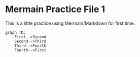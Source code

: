 # Mermain Practice File 1

This is a little practice using Mermain/Markdown for first time.

```mermain
graph TD:
    First-->Second
    Second-->Third
    Third-->Fourth
    Fourth-->First
```